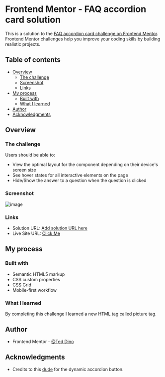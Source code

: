 # Frontend Mentor - FAQ accordion card solution

This is a solution to the [FAQ accordion card challenge on Frontend Mentor](https://www.frontendmentor.io/challenges/faq-accordion-card-XlyjD0Oam). Frontend Mentor challenges help you improve your coding skills by building realistic projects.

## Table of contents

- [Overview](#overview)
  - [The challenge](#the-challenge)
  - [Screenshot](#screenshot)
  - [Links](#links)
- [My process](#my-process)
  - [Built with](#built-with)
  - [What I learned](#what-i-learned)
- [Author](#author)
- [Acknowledgments](#acknowledgments)

## Overview

### The challenge

Users should be able to:

- View the optimal layout for the component depending on their device's screen size
- See hover states for all interactive elements on the page
- Hide/Show the answer to a question when the question is clicked

### Screenshot

![image](https://user-images.githubusercontent.com/84649871/152164419-94f567a8-47da-4365-aabc-731df886e137.png)

### Links

- Solution URL: [Add solution URL here](https://your-solution-url.com)
- Live Site URL: [Click Me](https://ted-dino.github.io/Frontend-Mentor/FAQ%20Accordion%20Card/)

## My process

### Built with

- Semantic HTML5 markup
- CSS custom properties
- CSS Grid
- Mobile-first workflow


### What I learned

By completing this challenge I learned a new HTML tag called picture tag.

## Author

- Frontend Mentor - [@Ted Dino](https://www.frontendmentor.io/profile/ted-dino)

## Acknowledgments

- Credits to this [dude](https://codepen.io/kathykato/pen/MoZJom) for the dynamic accordion button.
